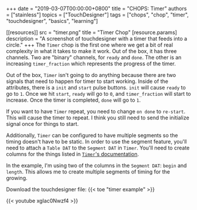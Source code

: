 +++
date = "2019-03-07T00:00:00+0800"
title = "CHOPS: Timer"
authors = ["stainless"]
topics = ["TouchDesigner"]
tags = ["chops", "chop", "timer", "touchdesigner", "basics", "learning"]

[[resources]]
  src = "timer.png"
  title = "Timer Chop"
  [resource.params]
    description = "A screenshot of touchdesigner with a timer that feeds into a circle."
+++
The `Timer` chop is the first one where we get a bit of real complexity in what it takes to make it work.  Out of the box, it has three channels. Two are "binary" channels, for `ready` and `done`. The other is an increasing `timer_fraction` which represents the progress of the timer.

Out of the box, `Timer` isn't going to do anything because there are two signals that need to happen for timer to start working. Inside of the attributes, there is a `init` and `start` pulse buttons.  `init` will cause `ready` to go to `1`. Once we hit `start`, `ready` will go to `0`, and `timer_fraction` will start to increase.  Once the timer is completed, `done` will go to `1`.

If you want to have `Timer` repeat, you need to change `on done` to `re-start`.  This will cause the timer to repeat. I think you still need to send the initialize signal once for things to start.

Additionally, `Timer` can be configured to have multiple segments so the timing doesn't have to be static. In order to use the segment feature, you'll need to attach a `Table DAT` to the `Segment DAT` in `Timer`. You'll need to create columns for the things listed in [`Timer`'s documentation](https://docs.derivative.ca/index.php?title=Timer_CHOP#Parameters_-_Segments_Page).

In the example, I'm using two of the columns in the `Segment DAT`: `begin` and `length`. This allows me to create multiple segments of timing for the growing.

Download the touchdesigner file: {{< toe "timer example" >}}

{{< youtube xgIac0Nwzf4 >}}